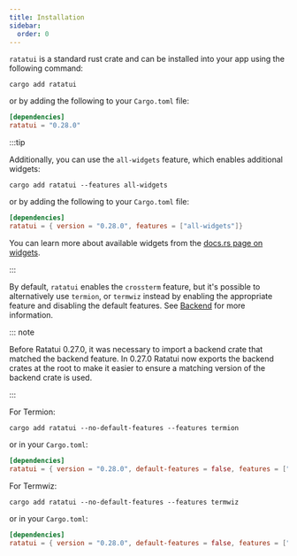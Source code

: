 ```yaml
---
title: Installation
sidebar:
  order: 0
---
```


`ratatui` is a standard rust crate and can be installed into your app using the following command:

```shell
cargo add ratatui
```

or by adding the following to your `Cargo.toml` file:

```toml
[dependencies]
ratatui = "0.28.0"
```

:::tip

Additionally, you can use the `all-widgets` feature, which enables additional widgets:

```shell
cargo add ratatui --features all-widgets
```

or by adding the following to your `Cargo.toml` file:

```toml
[dependencies]
ratatui = { version = "0.28.0", features = ["all-widgets"]}
```

You can learn more about available widgets from the
[docs.rs page on widgets](https://docs.rs/ratatui/latest/ratatui/widgets/index.html).

:::

By default, `ratatui` enables the `crossterm` feature, but it's possible to alternatively use
`termion`, or `termwiz` instead by enabling the appropriate feature and disabling the default
features. See [Backend] for more information.

::: note

Before Ratatui 0.27.0, it was necessary to import a backend crate that matched the backend feature.
In 0.27.0 Ratatui now exports the backend crates at the root to make it easier to ensure a matching
version of the backend crate is used.

:::

For Termion:

```shell
cargo add ratatui --no-default-features --features termion
```

or in your `Cargo.toml`:

```toml
[dependencies]
ratatui = { version = "0.28.0", default-features = false, features = ["termion"] }
```

For Termwiz:

```shell
cargo add ratatui --no-default-features --features termwiz
```

or in your `Cargo.toml`:

```toml
[dependencies]
ratatui = { version = "0.28.0", default-features = false, features = ["termwiz"] }
```

[Backend]: /concepts/backends/
